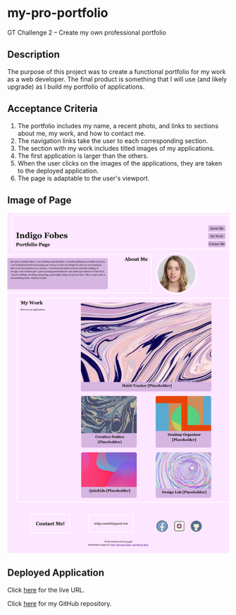 # my-pro-portfolio
GT Challenge 2 – Create my own professional portfolio

## Description
The purpose of this project was to create a functional portfolio for my work as a web developer. The final product is something that I will use (and likely upgrade) as I build my portfolio of applications.

## Acceptance Criteria
1. The portfolio includes my name, a recent photo, and links to sections about me, my work, and how to contact me.
2. The navigation links take the user to each corresponding section.
3. The section with my work includes titled images of my applications. 
4. The first application is larger than the others.
5. When the user clicks on the images of the applications, they are taken to the deployed application.
6. The page is adaptable to the user's viewport.

## Image of Page
![Screenshot](Portfolio-Screenshot.png)

## Deployed Application
Click [here](https://indigofobes.github.io/my-pro-portfolio/develop) for the live URL.

Click [here](https://github.com/IndigoFobes/my-pro-portfolio.git) for my GitHub repository.